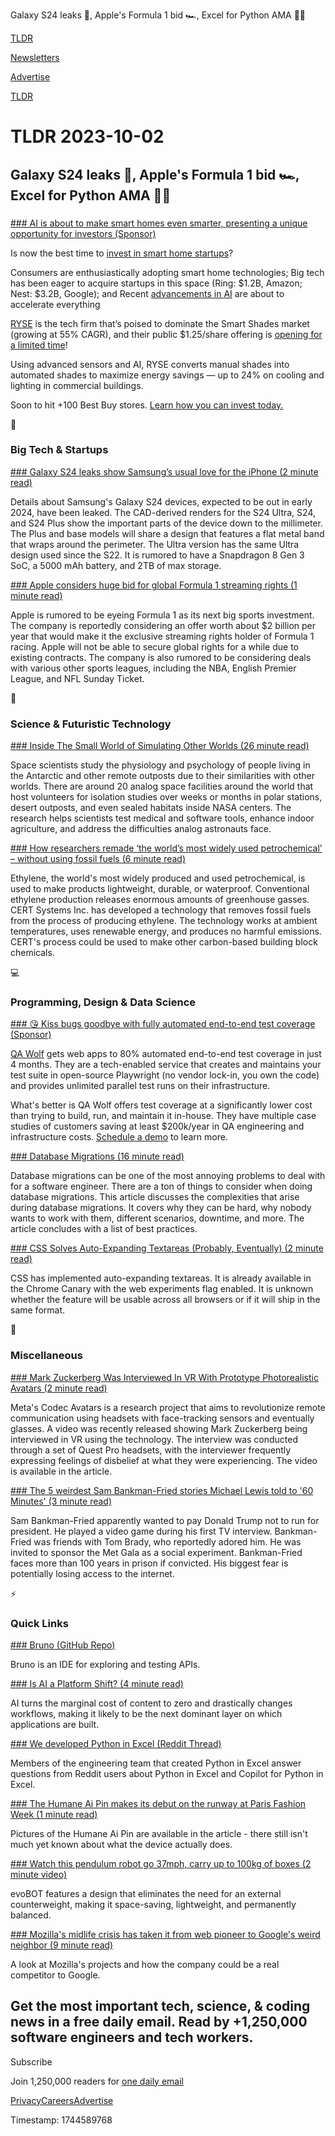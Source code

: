 Galaxy S24 leaks 📱, Apple's Formula 1 bid 🏎️, Excel for Python AMA 👨‍💻

[TLDR](/)

[Newsletters](/newsletters)

[Advertise](https://advertise.tldr.tech/)

[TLDR](/)

# TLDR 2023-10-02

## Galaxy S24 leaks 📱, Apple's Formula 1 bid 🏎️, Excel for Python AMA 👨‍💻

### 

[### AI is about to make smart homes even smarter, presenting a unique opportunity for investors (Sponsor)](https://invest.helloryse.com/?tnames=loki,10-02-2023)

Is now the best time to [invest in smart home startups](https://invest.helloryse.com/?tnames=loki,10-02-2023)?

Consumers are enthusiastically adopting smart home technologies; Big tech has been eager to acquire startups in this space (Ring: $1.2B, Amazon; Nest: $3.2B, Google); and Recent [advancements in AI](https://invest.helloryse.com/?tnames=loki,10-02-2023) are about to accelerate everything

[RYSE](https://invest.helloryse.com/?tnames=loki,10-02-2023) is the tech firm that’s poised to dominate the Smart Shades market (growing at 55% CAGR), and their public $1.25/share offering is [opening for a limited time](https://invest.helloryse.com/?tnames=loki,10-02-2023)!

Using advanced sensors and AI, RYSE converts manual shades into automated shades to maximize energy savings — up to 24% on cooling and lighting in commercial buildings.

Soon to hit +100 Best Buy stores. [Learn how you can invest today.](https://invest.helloryse.com/?tnames=loki,10-02-2023)

📱

### Big Tech & Startups

[### Galaxy S24 leaks show Samsung’s usual love for the iPhone (2 minute read)](https://arstechnica.com/gadgets/2023/09/galaxy-s24-leaks-show-samsungs-usual-love-for-the-iphone/?utm_source=tldrnewsletter)

Details about Samsung's Galaxy S24 devices, expected to be out in early 2024, have been leaked. The CAD-derived renders for the S24 Ultra, S24, and S24 Plus show the important parts of the device down to the millimeter. The Plus and base models will share a design that features a flat metal band that wraps around the perimeter. The Ultra version has the same Ultra design used since the S22. It is rumored to have a Snapdragon 8 Gen 3 SoC, a 5000 mAh battery, and 2TB of max storage.

[### Apple considers huge bid for global Formula 1 streaming rights (1 minute read)](https://9to5mac.com/2023/09/30/apple-formula-1-tv-sports-deal/?utm_source=tldrnewsletter)

Apple is rumored to be eyeing Formula 1 as its next big sports investment. The company is reportedly considering an offer worth about $2 billion per year that would make it the exclusive streaming rights holder of Formula 1 racing. Apple will not be able to secure global rights for a while due to existing contracts. The company is also rumored to be considering deals with various other sports leagues, including the NBA, English Premier League, and NFL Sunday Ticket.

🚀

### Science & Futuristic Technology

[### Inside The Small World of Simulating Other Worlds (26 minute read)](https://undark.org/2023/09/20/inside-the-small-world-of-simulating-other-worlds/?utm_source=tldrnewsletter)

Space scientists study the physiology and psychology of people living in the Antarctic and other remote outposts due to their similarities with other worlds. There are around 20 analog space facilities around the world that host volunteers for isolation studies over weeks or months in polar stations, desert outposts, and even sealed habitats inside NASA centers. The research helps scientists test medical and software tools, enhance indoor agriculture, and address the difficulties analog astronauts face.

[### How researchers remade ‘the world’s most widely used petrochemical’ – without using fossil fuels (6 minute read)](https://www.theguardian.com/whats-possible-ask-toronto/2023/sep/29/how-researchers-remade-the-worlds-most-widely-used-petrochemical-without-using-fossil-fuels?utm_source=tldrnewsletter)

Ethylene, the world's most widely produced and used petrochemical, is used to make products lightweight, durable, or waterproof. Conventional ethylene production releases enormous amounts of greenhouse gasses. CERT Systems Inc. has developed a technology that removes fossil fuels from the process of producing ethylene. The technology works at ambient temperatures, uses renewable energy, and produces no harmful emissions. CERT's process could be used to make other carbon-based building block chemicals.

💻

### Programming, Design & Data Science

[### 😘 Kiss bugs goodbye with fully automated end-to-end test coverage (Sponsor)](https://www.qawolf.com/?utm_campaign=KissBugGoodbye10022023&amp;utm_source=tldr&amp;utm_medium=newsletter)

[QA Wolf](https://www.qawolf.com/?utm_campaign=KissBugGoodbye10022023&utm_source=tldr&utm_medium=newsletter) gets web apps to 80% automated end-to-end test coverage in just 4 months. They are a tech-enabled service that creates and maintains your test suite in open-source Playwright (no vendor lock-in, you own the code) and provides unlimited parallel test runs on their infrastructure.

What's better is QA Wolf offers test coverage at a significantly lower cost than trying to build, run, and maintain it in-house. They have multiple case studies of customers saving at least $200k/year in QA engineering and infrastructure costs. [Schedule a demo](https://www.qawolf.com/?utm_campaign=KissBugGoodbye10022023&utm_source=tldr&utm_medium=newsletter) to learn more.

[### Database Migrations (16 minute read)](https://vadimkravcenko.com/shorts/database-migrations/?utm_source=tldrnewsletter)

Database migrations can be one of the most annoying problems to deal with for a software engineer. There are a ton of things to consider when doing database migrations. This article discusses the complexities that arise during database migrations. It covers why they can be hard, why nobody wants to work with them, different scenarios, downtime, and more. The article concludes with a list of best practices.

[### CSS Solves Auto-Expanding Textareas (Probably, Eventually) (2 minute read)](https://chriscoyier.net/2023/09/29/css-solves-auto-expanding-textareas-probably-eventually/?utm_source=tldrnewsletter)

CSS has implemented auto-expanding textareas. It is already available in the Chrome Canary with the web experiments flag enabled. It is unknown whether the feature will be usable across all browsers or if it will ship in the same format.

🎁

### Miscellaneous

[### Mark Zuckerberg Was Interviewed In VR With Prototype Photorealistic Avatars (2 minute read)](https://www.uploadvr.com/mark-zuckerberg-lex-fridman-interview-photorealistic-codec-avatars/?utm_source=tldrnewsletter)

Meta's Codec Avatars is a research project that aims to revolutionize remote communication using headsets with face-tracking sensors and eventually glasses. A video was recently released showing Mark Zuckerberg being interviewed in VR using the technology. The interview was conducted through a set of Quest Pro headsets, with the interviewer frequently expressing feelings of disbelief at what they were experiencing. The video is available in the article.

[### The 5 weirdest Sam Bankman-Fried stories Michael Lewis told to '60 Minutes' (3 minute read)](https://www.morningstar.com/news/marketwatch/20231001244/the-5-weirdest-sam-bankman-fried-stories-michael-lewis-told-to-60-minutes?utm_source=tldrnewsletter)

Sam Bankman-Fried apparently wanted to pay Donald Trump not to run for president. He played a video game during his first TV interview. Bankman-Fried was friends with Tom Brady, who reportedly adored him. He was invited to sponsor the Met Gala as a social experiment. Bankman-Fried faces more than 100 years in prison if convicted. His biggest fear is potentially losing access to the internet.

⚡

### Quick Links

[### Bruno (GitHub Repo)](https://github.com/usebruno/bruno?utm_source=tldrnewsletter)

Bruno is an IDE for exploring and testing APIs.

[### Is AI a Platform Shift? (4 minute read)](https://matt-rickard.com/is-ai-a-platform-shift?utm_source=tldrnewsletter)

AI turns the marginal cost of content to zero and drastically changes workflows, making it likely to be the next dominant layer on which applications are built.

[### We developed Python in Excel (Reddit Thread)](https://www.reddit.com/r/excel/comments/16tohx5/we_developed_python_in_excel_one_of_microsoft/?utm_source=tldrnewsletter)

Members of the engineering team that created Python in Excel answer questions from Reddit users about Python in Excel and Copilot for Python in Excel.

[### The Humane Ai Pin makes its debut on the runway at Paris Fashion Week (1 minute read)](https://www.theverge.com/2023/9/30/23897065/humane-ai-pin-coperni-paris-fashion-week?utm_source=tldrnewsletter)

Pictures of the Humane Ai Pin are available in the article - there still isn't much yet known about what the device actually does.

[### Watch this pendulum robot go 37mph, carry up to 100kg of boxes (2 minute video)](https://twitter.com/AiBreakfast/status/1707869408465395928?utm_source=tldrnewsletter)

evoBOT features a design that eliminates the need for an external counterweight, making it space-saving, lightweight, and permanently balanced.

[### Mozilla's midlife crisis has taken it from web pioneer to Google's weird neighbor (9 minute read)](https://www.theregister.com/2023/09/29/mozilla_asleep_at_wheel/?utm_source=tldrnewsletter)

A look at Mozilla's projects and how the company could be a real competitor to Google.

## Get the most important tech, science, & coding news in a free daily email. Read by +1,250,000 software engineers and tech workers.

Subscribe

Join 1,250,000 readers for [one daily email](/api/latest/tech)

[Privacy](/privacy)[Careers](https://jobs.ashbyhq.com/tldr.tech)[Advertise](/tech/advertise)

Timestamp: 1744589768